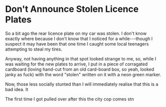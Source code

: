 Don't Announce Stolen Licence Plates
====================================

So a bit ago the rear licence plate on my car was stolen.  I don't know exactly
where because I don't know that I noticed for a while---though I suspect it
may have been that one time I caught some local teenagers attempting to steal
my tires.

Anyway, not having anything in that spot looked strange to me, so, while I was
waiting for the new plates to arrive, I put in a piece of corragated cardboard
(loving hand-cut from an old card-board box, so yeah, looked janky as fuck)
with the word "stolen" written on it with a neon green marker.

Now, those less socially stunted than I will immediately realise that this
is a bad idea.  It

The first time I got pulled over after this the city cop comes stn


